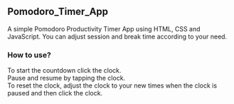 ## Pomodoro_Timer_App

A simple Pomodoro Productivity Timer App using HTML, CSS and JavaScript. You can adjust session and break time according to your need.<br>

### **How to use?**

To start the countdown click the clock.<br>
Pause and resume by tapping the clock.<br>
To reset the clock, adjust the clock to your new times when the clock is paused and then click the clock.<br>
